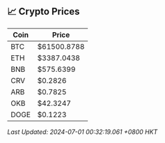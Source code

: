 ## 📈 Crypto Prices

| Coin | Price |
| ---- | ----- |
| BTC | $61500.8788 |
| ETH | $3387.0438 |
| BNB | $575.6399 |
| CRV | $0.2826 |
| ARB | $0.7825 |
| OKB | $42.3247 |
| DOGE | $0.1223 |

_Last Updated: 2024-07-01 00:32:19.061 +0800 HKT_